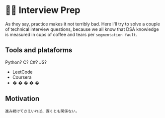 # 👨‍💻 Interview Prep 
As they say, practice makes it not terribly bad. Here I'll try to solve a couple of technical interview questions, because we all know that DSA knowledge is measured in cups of coffee and tears per ```segmentation fault```.

## Tools and plataforms
Python? C? C#? JS?
* LeetCode
* Coursera
*  � � � � �

## Motivation
```
進み続けてさえいれば、遅くとも関係ない。
```
